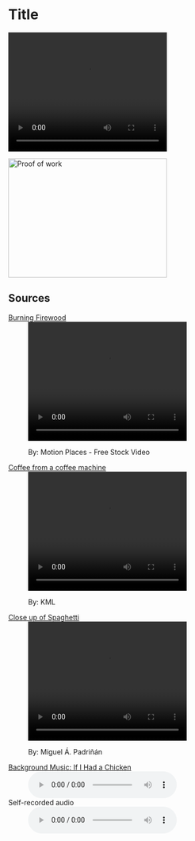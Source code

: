 <head>
    <meta charset="utf-8">
    <title></title>
</head>
<body>
    <h1>Title</h1>
    <video controls="" width="320" height="240">
        <source src="Media/IGME%20110%20AD.mp4" type="video/mp4">
    </video>
    <p></p>
    <img src="" alt="Proof of work" width="320" height="240">
    <h2>Sources</h2>
    <dl>
        <dt>
            <a href="https://www.pexels.com/video/burning-firewood-1535674/">Burning Firewood</a>
        </dt>
        <dd>
            <video controls="" width="320" height="240">
                <source src="media/Pexels%20Videos%201535674.mp4" type="video/mp4">
            </video>
            <p>By: Motion Places - Free Stock Video</p>
        </dd>
        <dt>
            <a href="https://www.pexels.com/video/a-cup-of-coffee-from-a-coffee-making-machine-2849996/">Coffee from a coffee machine</a>
        </dt>
        <dd>
            <video controls="" width="320" height="240">
                <source src="media/video.mp4" type="video/mp4">
            </video>
            <p>By: KML</p>
        </dd>
        <dt>
            <a href="https://www.pexels.com/video/close-up-view-of-spaghetti-noodles-1793156/">Close up of Spaghetti</a>
        </dt>
        <dd>
            <video controls="" width="320" height="240">
                <source src="media/Pexels%20Videos%201793156.mp4" type="video/mp4">
            </video>
            <p>By: Miguel Á. Padriñán</p>
        </dd>
        <dt>
            <a href="https://www.youtube.com/audiolibrary/music?nv=1">Background Music: If I Had a Chicken</a>                
        </dt>
        <dd>
            <audio controls="">
                <source src="Media/If_I_Had_a_Chicken.mp3" type="audio/mp3">
            </audio>
        </dd>
        <dt>Self-recorded audio</dt>
        <dd>
            <audio controls="">
                <source src="Media/ad%20voiceover.mp3" type="audio/mp3">
            </audio>
        </dd>
    </dl>
</body>